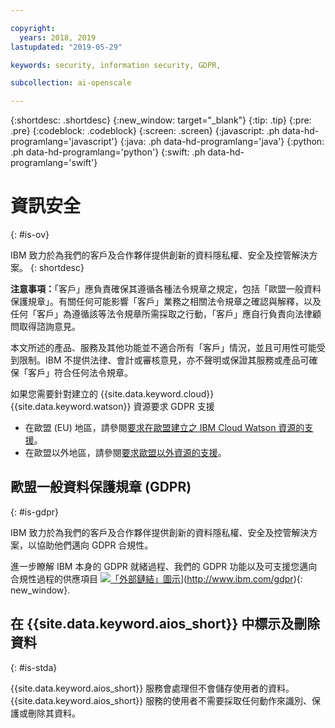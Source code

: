 ```yaml
---

copyright:
  years: 2018, 2019
lastupdated: "2019-05-29"

keywords: security, information security, GDPR, 

subcollection: ai-openscale

---
```


{:shortdesc: .shortdesc}
{:new_window: target="_blank"}
{:tip: .tip}
{:pre: .pre}
{:codeblock: .codeblock}
{:screen: .screen}
{:javascript: .ph data-hd-programlang='javascript'}
{:java: .ph data-hd-programlang='java'}
{:python: .ph data-hd-programlang='python'}
{:swift: .ph data-hd-programlang='swift'}

# 資訊安全
{: #is-ov}

IBM 致力於為我們的客戶及合作夥伴提供創新的資料隱私權、安全及控管解決方案。
{: shortdesc}

**注意事項：**「客戶」應負責確保其遵循各種法令規章之規定，包括「歐盟一般資料保護規章」。有關任何可能影響「客戶」業務之相關法令規章之確認與解釋，以及任何「客戶」為遵循該等法令規章所需採取之行動，「客戶」應自行負責向法律顧問取得諮詢意見。

本文所述的產品、服務及其他功能並不適合所有「客戶」情況，並且可用性可能受到限制。IBM 不提供法律、會計或審核意見，亦不聲明或保證其服務或產品可確保「客戶」符合任何法令規章。

如果您需要針對建立的 {{site.data.keyword.cloud}} {{site.data.keyword.watson}} 資源要求 GDPR 支援

-   在歐盟 (EU) 地區，請參閱[要求在歐盟建立之 IBM Cloud Watson 資源的支援](/docs/services/watson?topic=watson-gdpr-sar#request-EU)。
-   在歐盟以外地區，請參閱[要求歐盟以外資源的支援](/docs/services/watson?topic=watson-gdpr-sar#request-non-EU)。

## 歐盟一般資料保護規章 (GDPR)
{: #is-gdpr}

IBM 致力於為我們的客戶及合作夥伴提供創新的資料隱私權、安全及控管解決方案，以協助他們邁向 GDPR 合規性。

進一步瞭解 IBM 本身的 GDPR 就緒過程、我們的 GDPR 功能以及可支援您邁向合規性過程的供應項目 [ ![「外部鏈結」圖示](../../icons/launch-glyph.svg "「外部鏈結」圖示")](../../icons/launch-glyph.svg "「外部鏈結」圖示")](http://www.ibm.com/gdpr){: new_window}.

## 在 {{site.data.keyword.aios_short}} 中標示及刪除資料
{: #is-stda}

{{site.data.keyword.aios_short}} 服務會處理但不會儲存使用者的資料。{{site.data.keyword.aios_short}} 服務的使用者不需要採取任何動作來識別、保護或刪除其資料。
